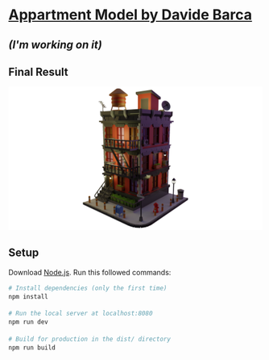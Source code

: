 # [Appartment Model by Davide Barca](https://appartment-model.vercel.app/)
## *(I'm working on it)*

## Final Result
<a href="https://appartment-model.vercel.app/" target="_blank">
  <img src="/static/Model/FinalResult.png">
</a>

## Setup
Download [Node.js](https://nodejs.org/en/download/).
Run this followed commands:

``` bash
# Install dependencies (only the first time)
npm install

# Run the local server at localhost:8080
npm run dev

# Build for production in the dist/ directory
npm run build
```
